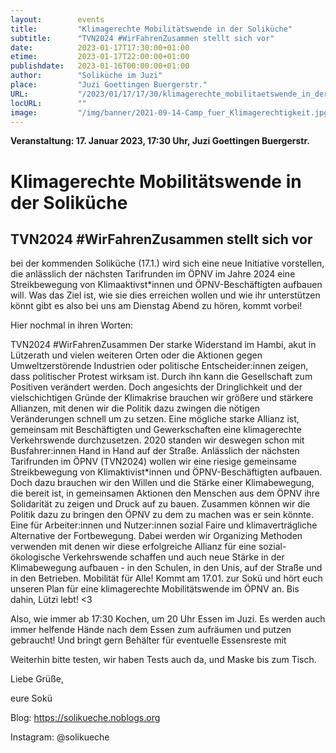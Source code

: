 ```yaml
---
layout:        events
title:         "Klimagerechte Mobilitätswende in der Soliküche"
subtitle:      "TVN2024 #WirFahrenZusammen stellt sich vor"
date:          2023-01-17T17:30:00+01:00
etime:         2023-01-17T22:00:00+01:00
publishdate:   2023-01-16T00:00:00+01:00
author:        "Soliküche im Juzi"
place:         "Juzi Goettingen Buergerstr."
URL:           "/2023/01/17/17/30/klimagerechte_mobilitaetswende_in_der"
locURL:        ""
image:         "/img/banner/2021-09-14-Camp_fuer_Klimagerechtigkeit.jpg"
---
```


**Veranstaltung: 17. Januar 2023, 17:30 Uhr, Juzi Goettingen Buergerstr.**

Klimagerechte Mobilitätswende in der 	Soliküche
===========


TVN2024 #WirFahrenZusammen stellt sich vor
-----------



bei der kommenden Soliküche (17.1.) wird sich eine neue Initiative 
vorstellen, die anlässlich der nächsten Tarifrunden im ÖPNV im Jahre 
2024 eine Streikbewegung von Klimaaktivst*innen und ÖPNV-Beschäftigten 
aufbauen will. Was das Ziel ist, wie sie dies erreichen wollen und wie 
ihr unterstützen könnt gibt es also bei uns am Dienstag Abend zu hören, 
kommt vorbei!

Hier nochmal in ihren Worten:

TVN2024 #WirFahrenZusammen
Der starke Widerstand im Hambi, akut in Lützerath und vielen weiteren 
Orten oder die Aktionen gegen Umweltzerstörende Industrien oder 
politische Entscheider:innen zeigen, dass politischer Protest wirksam 
ist. Durch ihn kann die Gesellschaft zum Positiven verändert werden. 
Doch angesichts der Dringlichkeit und der vielschichtigen Gründe der 
Klimakrise brauchen wir größere und stärkere Allianzen, mit denen wir 
die Politik dazu zwingen die nötigen Veränderungen schnell um zu setzen.
Eine mögliche starke Allianz ist, gemeinsam mit Beschäftigten und 
Gewerkschaften eine klimagerechte Verkehrswende durchzusetzen. 2020 
standen wir deswegen schon mit Busfahrer:innen Hand in Hand auf der 
Straße. Anlässlich der nächsten Tarifrunden im ÖPNV (TVN2024) wollen wir 
eine riesige gemeinsame Streikbewegung von Klimaktivist*innen und 
ÖPNV-Beschäftigten aufbauen.
Doch dazu brauchen wir den Willen und die Stärke einer Klimabewegung, 
die bereit ist, in gemeinsamen Aktionen den Menschen aus dem ÖPNV ihre 
Solidarität zu zeigen und Druck auf zu bauen. Zusammen können wir die 
Politik dazu zu bringen den ÖPNV zu dem zu machen was er sein könnte. 
Eine für Arbeiter:innen und Nutzer:innen sozial Faire und 
klimaverträgliche Alternative der Fortbewegung.
Dabei werden wir Organizing Methoden verwenden mit denen wir diese 
erfolgreiche Allianz für eine sozial-ökologische Verkehrswende schaffen 
und auch neue Stärke in der Klimabewegung aufbauen - in den Schulen, in 
den Unis, auf der Straße und in den Betrieben.
Mobilität für Alle!
Kommt am 17.01. zur Sokü und hört euch unseren Plan für eine 
klimagerechte Mobilitätswende im ÖPNV an.
Bis dahin, Lützi lebt! <3

Also, wie immer ab 17:30 Kochen, um 20 Uhr Essen im Juzi. Es werden auch 
immer helfende Hände nach dem Essen zum aufräumen und putzen gebraucht! 
Und bringt gern Behälter für eventuelle Essensreste mit 

Weiterhin bitte testen, wir haben Tests auch da, und Maske bis zum Tisch.


Liebe Grüße,

eure Sokü

Blog: https://solikueche.noblogs.org

Instagram: @solikueche

